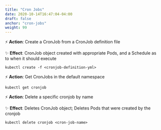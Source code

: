 ```yaml
---
title: "Cron Jobs"
date: 2020-10-14T16:47:04-04:00
draft: false
anchor: "cron-jobs"
weight: 99
---
```


⚡️ **Action**: Create a CronJob from a CronJob definition file

✨ **Effect**: CronJob object created with appropriate Pods, and a Schedule as to when it should execute

```shell script
kubectl create -f <cronjob-definition-yml>
```

⚡️ **Action**: Get CronJobs in the default namespace

```shell script
kubectl get cronjob
```

⚡️ **Action**: Delete a specific cronjob by name 

✨ **Effect**: Deletes CronJob object; Deletes Pods that were created by the cronjob

```shell script
kubectl delete cronjob <cron-job-name>
```
